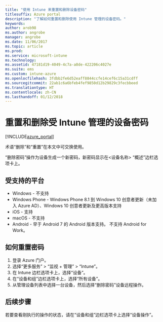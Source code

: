 ```yaml
---
title: "使用 Intune 来重置和删除设备密码"
titlesuffix: Azure portal
description: "了解如何重置和删除使用 Intune 管理的设备密码。"
keywords: 
author: arob98
ms.author: angrobe
manager: angrobe
ms.date: 11/06/2017
ms.topic: article
ms.prod: 
ms.service: microsoft-intune
ms.technology: 
ms.assetid: 47181d19-4049-4c7a-a8de-422206c4027e
ms.suite: ems
ms.custom: intune-azure
ms.openlocfilehash: 3fdbb2fe6d52eaff8844ccfe14cef6c15a31cdff
ms.sourcegitcommit: 22ab1c6a6bfeb4fef9850d12b29829c3fecbbeed
ms.translationtype: HT
ms.contentlocale: zh-CN
ms.lasthandoff: 01/12/2018
---
```

# <a name="reset-and-remove-the-passcode-on-intune-managed-devices"></a>重置和删除受 Intune 管理的设备密码


[!INCLUDE[azure_portal](./includes/azure_portal.md)]

术语“删除”和“重置”在本文中可交换使用。

“删除密码”操作为设备生成一个新密码，新密码显示在<设备名称> “概述”边栏选项卡上。

## <a name="supported-platforms"></a>受支持的平台

- Windows - 不支持
- Windows Phone - Windows Phone 8.1 到 Windows 10 创意者更新（未加入 Azure AD）、Windows 10 创意者更新及更高版本支持
- iOS - 支持
- macOS - 不支持
- Android - 早于 Android 7 的 Android 版本支持。 不支持 Android for Work。

## <a name="how-to-reset-a-passcode"></a>如何重置密码

1. 登录 Azure 门户。
2. 选择“更多服务” > “监视 + 管理” > “Intune”。
3. 在 Intune 边栏选项卡上，选择“设备”。
4. 在“设备和组”边栏选项卡上，选择“所有设备”。
5. 从管理设备列表中选择一台设备，然后选择“删除密码”设备远程操作。

## <a name="next-steps"></a>后续步骤

若要查看刚执行的操作的状态，请在“设备和组”边栏选项卡上选择“设备操作”。
